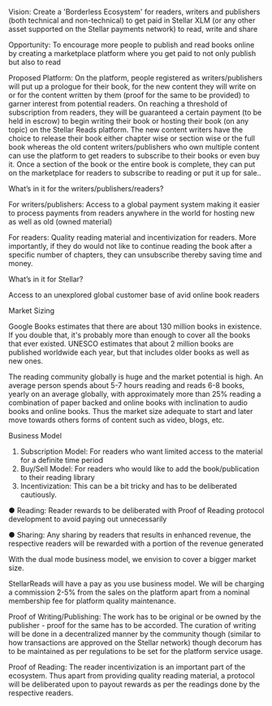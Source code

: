 Vision: Create a 'Borderless Ecosystem' for readers, writers and publishers (both technical and non-technical) to get paid in Stellar XLM (or any other asset supported on the Stellar payments network) to read, write and share


Opportunity: To encourage more people to publish and read books online by creating a marketplace platform where you get paid to not only publish but also to read


Proposed Platform: On the platform, people registered as writers/publishers will put up a prologue for their book, for the new content they will write on or for the content written by them (proof for the same to be provided) to garner interest from potential readers. On reaching a threshold of subscription from readers, they will be guaranteed a certain payment (to be held in escrow) to begin writing their book or hosting their book (on any topic) on the Stellar Reads platform. The new content writers have the choice to release their book either chapter wise or section wise or the full book whereas the old content writers/publishers who own multiple content can use the platform to get readers to subscribe to their books or even buy it. Once a section of the book or the entire book is complete, they can put on the marketplace for readers to subscribe to reading or put it up for sale..


What’s in it for the writers/publishers/readers?

For writers/publishers: Access to a global payment system making it easier to process payments from readers anywhere in the world for hosting new as well as old (owned material) 

For readers: Quality reading material and incentivization for readers. More importantly, if they do would not like to continue reading the book after a specific number of chapters, they can unsubscribe thereby saving time and money.

What’s in it for Stellar?

Access to an unexplored global customer base of avid online book readers 


Market Sizing

Google Books estimates that there are about 130 million books in existence. If you double that, it's probably more than enough to cover all the books that ever existed. UNESCO estimates that about 2 million books are published worldwide each year, but that includes older books as well as new ones.

The reading community globally is huge and the market potential is high. An average person spends about 5-7 hours reading and reads 6-8 books, yearly on an average globally, with approximately more than 25% reading a combination of paper backed and online books with inclination to audio books and online books. Thus the market size adequate to start and later move towards others forms of content such as video, blogs, etc.


Business Model

1.	Subscription Model: For readers who want limited access to the material for a definite time period
2.	Buy/Sell Model: For readers who would like to add the book/publication to their reading library
3.	Incentivization: This can be a bit tricky and has to be deliberated cautiously.

●	Reading: Reader rewards to be deliberated with Proof of Reading protocol development to avoid paying out unnecessarily

●	Sharing: Any sharing by readers that results in enhanced revenue, the respective readers will be rewarded with a portion of the revenue generated

With the dual mode business model, we envision to cover a bigger market size. 

StellarReads will have a pay as you use business model. We will be charging a commission 2-5% from the sales on the platform apart from a nominal membership fee for platform quality maintenance. 



Proof of Writing/Publishing: The work has to be original or be owned by the publisher - proof for the same has to be accorded. The curation of writing will be done in a decentralized manner by the community though (similar to how transactions are approved on the Stellar network) though decorum has to be maintained as per regulations to be set for the platform service usage.


Proof of Reading: The reader incentivization is an important part of the ecosystem. Thus apart from providing quality reading material, a protocol will be deliberated upon to payout rewards as per the readings done by the respective readers.

